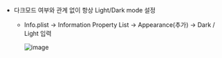 - 다크모드 여부와 관계 없이 항상 Light/Dark mode 설정
  - Info.plist -> Information Property List -> Appearance(추가) -> Dark / Light 입력
  
    ![image](https://user-images.githubusercontent.com/46417892/148925800-9a2c0081-1909-49a9-93e1-4cdaa85ef9ca.png)
